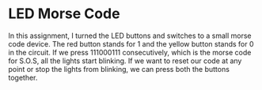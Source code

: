 # LED Morse Code
In this assignment, I turned the LED buttons and switches to a small morse code device. The red button stands for 1 and the yellow button stands for 0 in the circuit. If we press 111000111 consecutively, which is the morse code for S.O.S, all the lights start blinking. If we want to reset our code at any point or stop the lights from blinking, we can press both the buttons together.
